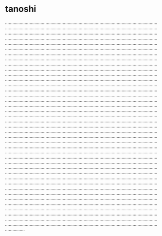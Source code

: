 # tanoshi

................................................................................................................................................................................................................................................................................................................................................................................................................................................................................................................................................................................................................................................................................................................................................................................................................................................................................................................................................................................................................................................................................................................................................................................................................................................................................................................................................................................................................................................................................................................................................................................................................................................................................................................................................................................................................................................................................................................................................................................................................................................................................................................................................................................................................................................................................................................................................................................................................................................................................................................................................................................................................................................................................................................................................................................................................................................................................................................................................................................................................................................................................................................................................................................................................................................................................................................................................................................................................................................................................................................................................................................................................................................................................................................................................................................................................................................................................................................................................................................................................................................................................................................................................................................................................................................................................................................................................................................................................................................................................................................................................................................................................................................................................................................................................................................................................................................................................................................................................................................................................................................................................................................................................................................
